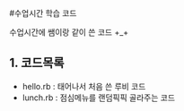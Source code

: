 #수업시간 학습 코드

수업시간에 쌤이랑 같이 쓴 코드 +_+

## 1. 코드목록
- hello.rb
    : 태어나서 처음 쓴 루비 코드
- lunch.rb
    : 점심메뉴를 랜덤픽픽 골라주는 코드